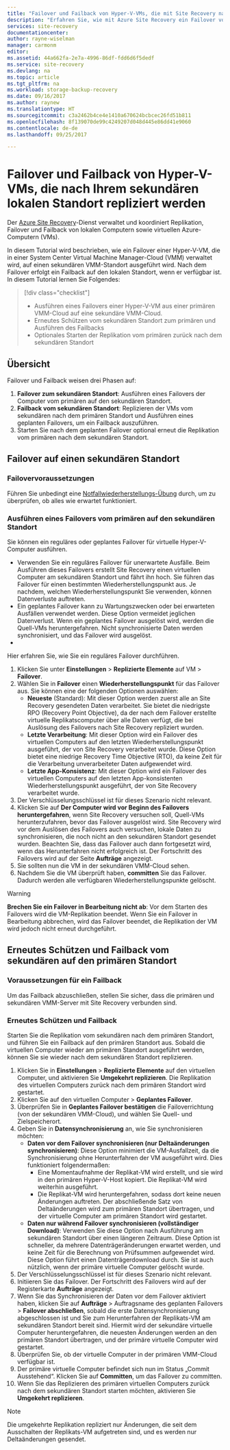 ```yaml
---
title: "Failover und Failback von Hyper-V-VMs, die mit Site Recovery nach einem sekundären Rechenzentrum repliziert werden | Microsoft-Dokumentation"
description: "Erfahren Sie, wie mit Azure Site Recovery ein Failover von Hyper-V-VMs auf Ihren sekundären lokalen Standort und ein Failback auf den primären Standort ausgeführt wird."
services: site-recovery
documentationcenter: 
author: rayne-wiselman
manager: carmonm
editor: 
ms.assetid: 44a662fa-2e7a-4996-86df-fdd6d6f5dedf
ms.service: site-recovery
ms.devlang: na
ms.topic: article
ms.tgt_pltfrm: na
ms.workload: storage-backup-recovery
ms.date: 09/16/2017
ms.author: raynew
ms.translationtype: HT
ms.sourcegitcommit: c3a2462b4ce4e1410a670624bcbcec26fd51b811
ms.openlocfilehash: 8f139070de99c4249207d048d445e86dd41e9060
ms.contentlocale: de-de
ms.lasthandoff: 09/25/2017

---
```


# <a name="fail-over-and-fail-back-hyper-v-vms-replicated-to-your-secondary-on-premises-site"></a>Failover und Failback von Hyper-V-VMs, die nach Ihrem sekundären lokalen Standort repliziert werden

Der [Azure Site Recovery](site-recovery-overview.md)-Dienst verwaltet und koordiniert Replikation, Failover und Failback von lokalen Computern sowie virtuellen Azure-Computern (VMs).

In diesem Tutorial wird beschrieben, wie ein Failover einer Hyper-V-VM, die in einer System Center Virtual Machine Manager-Cloud (VMM) verwaltet wird, auf einen sekundären VMM-Standort ausgeführt wird. Nach dem Failover erfolgt ein Failback auf den lokalen Standort, wenn er verfügbar ist. In diesem Tutorial lernen Sie Folgendes:

> [!div class="checklist"]
> * Ausführen eines Failovers einer Hyper-V-VM aus einer primären VMM-Cloud auf eine sekundäre VMM-Cloud.
> * Erneutes Schützen vom sekundären Standort zum primären und Ausführen des Failbacks
> * Optionales Starten der Replikation vom primären zurück nach dem sekundären Standort

## <a name="overview"></a>Übersicht

Failover und Failback weisen drei Phasen auf:

1. **Failover zum sekundären Standort**: Ausführen eines Failovers der Computer vom primären auf den sekundären Standort.
2. **Failback vom sekundären Standort**: Replizieren der VMs vom sekundären nach dem primären Standort und Ausführen eines geplanten Failovers, um ein Failback auszuführen.
3. Starten Sie nach dem geplanten Failover optional erneut die Replikation vom primären nach dem sekundären Standort.


## <a name="fail-over-to-a-secondary-site"></a>Failover auf einen sekundären Standort

### <a name="failover-prerequisites"></a>Failovervoraussetzungen

Führen Sie unbedingt eine [Notfallwiederherstellungs-Übung](tutorial-dr-drill-secondary.md) durch, um zu überprüfen, ob alles wie erwartet funktioniert.


### <a name="run-a-failover-from-primary-to-secondary"></a>Ausführen eines Failovers vom primären auf den sekundären Standort

Sie können ein reguläres oder geplantes Failover für virtuelle Hyper-V-Computer ausführen.

- Verwenden Sie ein reguläres Failover für unerwartete Ausfälle. Beim Ausführen dieses Failovers erstellt Site Recovery einen virtuellen Computer am sekundären Standort und fährt ihn hoch. Sie führen das Failover für einen bestimmten Wiederherstellungspunkt aus. Je nachdem, welchen Wiederherstellungspunkt Sie verwenden, können Datenverluste auftreten.
- Ein geplantes Failover kann zu Wartungszwecken oder bei erwarteten Ausfällen verwendet werden. Diese Option vermeidet jeglichen Datenverlust. Wenn ein geplantes Failover ausgelöst wird, werden die Quell-VMs heruntergefahren. Nicht synchronisierte Daten werden synchronisiert, und das Failover wird ausgelöst. 
- 
Hier erfahren Sie, wie Sie ein reguläres Failover durchführen.


1. Klicken Sie unter **Einstellungen** > **Replizierte Elemente** auf VM > **Failover**.
2. Wählen Sie in **Failover** einen **Wiederherstellungspunkt** für das Failover aus. Sie können eine der folgenden Optionen auswählen:
    - **Neueste** (Standard): Mit dieser Option werden zuerst alle an Site Recovery gesendeten Daten verarbeitet. Sie bietet die niedrigste RPO (Recovery Point Objective), da der nach dem Failover erstellte virtuelle Replikatscomputer über alle Daten verfügt, die bei Auslösung des Failovers nach Site Recovery repliziert wurden.
    - **Letzte Verarbeitung**: Mit dieser Option wird ein Failover des virtuellen Computers auf den letzten Wiederherstellungspunkt ausgeführt, der von Site Recovery verarbeitet wurde. Diese Option bietet eine niedrige Recovery Time Objective (RTO), da keine Zeit für die Verarbeitung unverarbeiteter Daten aufgewendet wird.
    - **Letzte App-Konsistenz**: Mit dieser Option wird ein Failover des virtuellen Computers auf den letzten App-konsistenten Wiederherstellungspunkt ausgeführt, der von Site Recovery verarbeitet wurde. 
3. Der Verschlüsselungsschlüssel ist für dieses Szenario nicht relevant.
4. Klicken Sie auf **Der Computer wird vor Beginn des Failovers heruntergefahren**, wenn Site Recovery versuchen soll, Quell-VMs herunterzufahren, bevor das Failover ausgelöst wird. Site Recovery wird vor dem Auslösen des Failovers auch versuchen, lokale Daten zu synchronisieren, die noch nicht an den sekundären Standort gesendet wurden. Beachten Sie, dass das Failover auch dann fortgesetzt wird, wenn das Herunterfahren nicht erfolgreich ist. Der Fortschritt des Failovers wird auf der Seite **Aufträge** angezeigt.
5. Sie sollten nun die VM in der sekundären VMM-Cloud sehen.
6. Nachdem Sie die VM überprüft haben, **committen** Sie das Failover. Dadurch werden alle verfügbaren Wiederherstellungspunkte gelöscht.

> [!WARNING]
> **Brechen Sie ein Failover in Bearbeitung nicht ab**: Vor dem Starten des Failovers wird die VM-Replikation beendet. Wenn Sie ein Failover in Bearbeitung abbrechen, wird das Failover beendet, die Replikation der VM wird jedoch nicht erneut durchgeführt.  


## <a name="reprotect-and-fail-back-from-secondary-to-primary"></a>Erneutes Schützen und Failback vom sekundären auf den primären Standort

### <a name="prerequisites-for-failback"></a>Voraussetzungen für ein Failback

Um das Failback abzuschließen, stellen Sie sicher, dass die primären und sekundären VMM-Server mit Site Recovery verbunden sind.


### <a name="reprotect-and-fail-back"></a>Erneutes Schützen und Failback

Starten Sie die Replikation vom sekundären nach dem primären Standort, und führen Sie ein Failback auf den primären Standort aus. Sobald die virtuellen Computer wieder am primären Standort ausgeführt werden, können Sie sie wieder nach dem sekundären Standort replizieren.  

1. Klicken Sie in **Einstellungen** > **Replizierte Elemente** auf den virtuellen Computer, und aktivieren Sie **Umgekehrt replizieren**. Die Replikation des virtuellen Computers zurück nach dem primären Standort wird gestartet.
2. Klicken Sie auf den virtuellen Computer > **Geplantes Failover**.
3. Überprüfen Sie in **Geplantes Failover bestätigen** die Failoverrichtung (von der sekundären VMM-Cloud), und wählen Sie Quell- und Zielspeicherort. 
4. Geben Sie in **Datensynchronisierung** an, wie Sie synchronisieren möchten:
    - **Daten vor dem Failover synchronisieren (nur Deltaänderungen synchronisieren)**: Diese Option minimiert die VM-Ausfallzeit, da die Synchronisierung ohne Herunterfahren der VM ausgeführt wird. Dies funktioniert folgendermaßen:
        - Eine Momentaufnahme der Replikat-VM wird erstellt, und sie wird in den primären Hyper-V-Host kopiert. Die Replikat-VM wird weiterhin ausgeführt.
        - Die Replikat-VM wird heruntergefahren, sodass dort keine neuen Änderungen auftreten. Der abschließende Satz von Deltaänderungen wird zum primären Standort übertragen, und der virtuelle Computer am primären Standort wird gestartet.
    - **Daten nur während Failover synchronisieren (vollständiger Download)**: Verwenden Sie diese Option nach Ausführung am sekundären Standort über einen längeren Zeitraum. Diese Option ist schneller, da mehrere Datenträgeränderungen erwartet werden, und keine Zeit für die Berechnung von Prüfsummen aufgewendet wird. Diese Option führt einen Datenträgerdownload durch. Sie ist auch nützlich, wenn der primäre virtuelle Computer gelöscht wurde.
5. Der Verschlüsselungsschlüssel ist für dieses Szenario nicht relevant.
6. Initiieren Sie das Failover. Der Fortschritt des Failovers wird auf der Registerkarte **Aufträge** angezeigt.
7. Wenn Sie das Synchronisieren der Daten vor dem Failover aktiviert haben, klicken Sie auf **Aufträge** > Auftragsname des geplanten Failovers > **Failover abschließen**, sobald die erste Datensynchronisierung abgeschlossen ist und Sie zum Herunterfahren der Replikats-VM am sekundären Standort bereit sind. Hiermit wird der sekundäre virtuelle Computer heruntergefahren, die neuesten Änderungen werden an den primären Standort übertragen, und der primäre virtuelle Computer wird gestartet.
8. Überprüfen Sie, ob der virtuelle Computer in der primären VMM-Cloud verfügbar ist.
9. Der primäre virtuelle Computer befindet sich nun im Status „Commit Ausstehend“. Klicken Sie auf **Committen**, um das Failover zu committen.
10. Wenn Sie das Replizieren des primären virtuellen Computers zurück nach dem sekundären Standort starten möchten, aktivieren Sie **Umgekehrt replizieren**.


> [!NOTE]
> Die umgekehrte Replikation repliziert nur Änderungen, die seit dem Ausschalten der Replikats-VM aufgetreten sind, und es werden nur Deltaänderungen gesendet.


